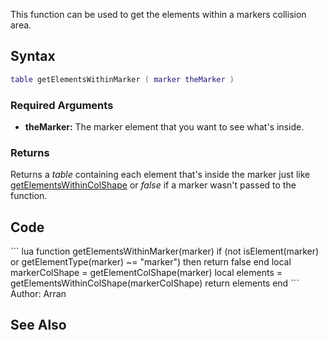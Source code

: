 <lowercasetitle></lowercasetitle>

This function can be used to get the elements within a markers collision area.

Syntax
------

``` lua
table getElementsWithinMarker ( marker theMarker )
```

### Required Arguments

-   **theMarker:** The marker element that you want to see what's inside.

### Returns

Returns a *table* containing each element that's inside the marker just like [getElementsWithinColShape](/docs/getElementsWithinColShape.md "wikilink") or *false* if a marker wasn't passed to the function.

Code
----

<section name="Function source" class="both" show="true">
``` lua
function getElementsWithinMarker(marker)
    if (not isElement(marker) or getElementType(marker) ~= "marker") then
        return false
    end
    local markerColShape = getElementColShape(marker)
    local elements = getElementsWithinColShape(markerColShape)
    return elements
end
```

</section>
Author: Arran

See Also
--------
